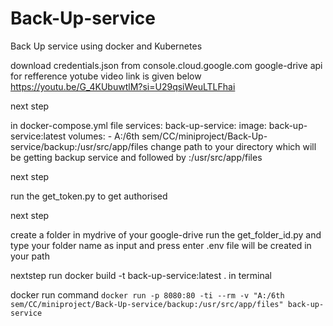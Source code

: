 # Back-Up-service
Back Up service using docker and Kubernetes

download credentials.json from console.cloud.google.com google-drive api
for refference yotube video link is given below
https://youtu.be/G_4KUbuwtlM?si=U29qsiWeuLTLFhai


next step


in docker-compose.yml file
services:
  back-up-service:
    image: back-up-service:latest
    volumes:
      - A:/6th sem/CC/miniproject/Back-Up-service/backup:/usr/src/app/files
change path to your directory which will be getting backup service
and followed by :/usr/src/app/files

next step


run the get_token.py to get authorised


next step

create a folder in mydrive of your google-drive
run the get_folder_id.py
and type your folder name as input and press enter
.env file will be created in your path


nextstep
run
docker build -t back-up-service:latest . 
in terminal







docker run command
``` docker run -p 8080:80 -ti --rm -v "A:/6th sem/CC/miniproject/Back-Up-service/backup:/usr/src/app/files" back-up-service ```

